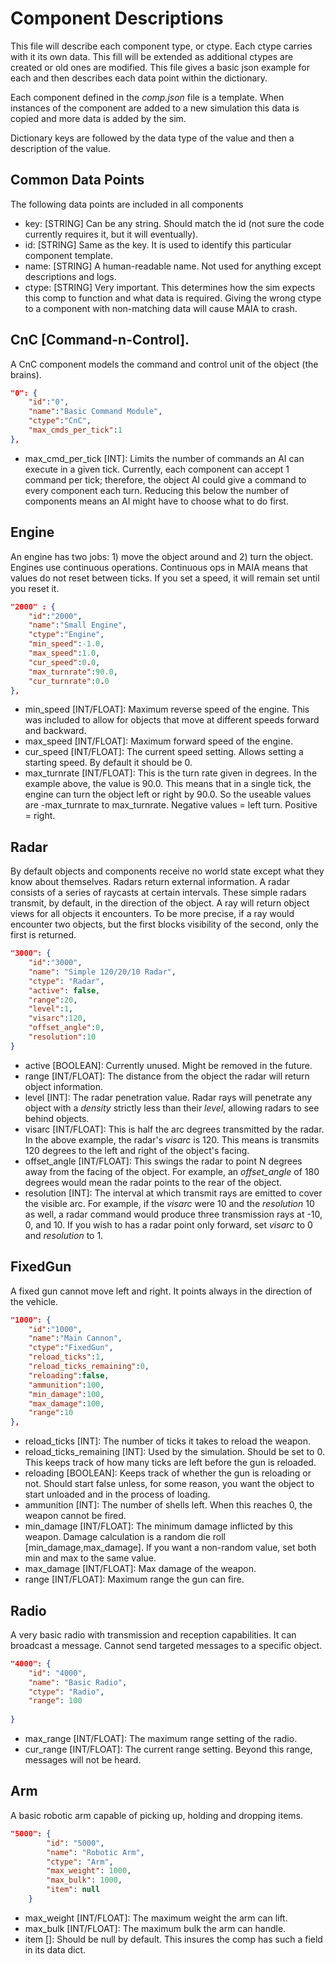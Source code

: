 # Component Descriptions

This file will describe each component type, or ctype. Each ctype carries with it its own data. This fill will be extended as additional ctypes are created or old ones are modified. This file gives a basic json example for each and then describes each data point within the dictionary.

Each component defined in the *comp.json* file is a template. When instances of the component are added to a new simulation this data is copied and more data is added by the sim.

Dictionary keys are followed by the data type of the value and then a description of the value.

## Common Data Points
The following data points are included in all components

* key: [STRING] Can be any string. Should match the id (not sure the code currently requires it, but it will eventually).
* id: [STRING] Same as the key. It is used to identify this particular component template.
* name: [STRING] A human-readable name. Not used for anything except descriptions and logs.
* ctype: [STRING] Very important. This determines how the sim expects this comp to function and what data is required. Giving the wrong ctype to a component with non-matching data will cause MAIA to crash.

## CnC [Command-n-Control]. 
A CnC component models the command and control unit of the object (the brains).

```json
"0": {
    "id":"0",
    "name":"Basic Command Module",
    "ctype":"CnC",
    "max_cmds_per_tick":1
},
```
* max_cmd_per_tick [INT]: Limits the number of commands an AI can execute in a given tick. Currently, each component can accept 1 command per tick; therefore, the object AI could give a command to every component each turn. Reducing this below the number of components means an AI might have to choose what to do first.

## Engine
An engine has two jobs: 1) move the object around and 2) turn the object. Engines use continuous operations. Continuous ops in MAIA means that values do not reset between ticks. If you set a speed, it will remain set until you reset it.

```json
"2000" : {
    "id":"2000",
    "name":"Small Engine",
    "ctype":"Engine",
    "min_speed":-1.0,
    "max_speed":1.0,
    "cur_speed":0.0,
    "max_turnrate":90.0,
    "cur_turnrate":0.0
},
```
* min_speed [INT/FLOAT]: Maximum reverse speed of the engine. This was included to allow for objects that move at different speeds forward and backward.
* max_speed [INT/FLOAT]: Maximum forward speed of the engine.
* cur_speed [INT/FLOAT]: The current speed setting. Allows setting a starting speed. By default it should be 0.
* max_turnrate [INT/FLOAT]: This is the turn rate given in degrees. In the example above, the value is 90.0. This means that in a single tick, the engine can turn the object left or right by 90.0. So the useable values are -max_turnrate to max_turnrate. Negative values = left turn. Positive = right.

## Radar
By default objects and components receive no world state except what they know about themselves. Radars return external information. A radar consists of a series of raycasts at certain intervals. These simple radars transmit, by default, in the direction of the object. A ray will return object views for all objects it encounters. To be more precise, if a ray would encounter two objects, but the first blocks visibility of the second, only the first is returned.

```json
"3000": {
    "id":"3000",
    "name": "Simple 120/20/10 Radar",
    "ctype": "Radar",
    "active": false,
    "range":20,
    "level":1,
    "visarc":120,
    "offset_angle":0,
    "resolution":10
}
```
* active [BOOLEAN]: Currently unused. Might be removed in the future.
* range [INT/FLOAT]: The distance from the object the radar will return object information.
* level [INT]: The radar penetration value. Radar rays will penetrate any object with a *density* strictly less than their *level*, allowing radars to see behind objects.
* visarc [INT/FLOAT]: This is half the arc degrees transmitted by the radar. In the above example, the radar's *visarc* is 120. This means is transmits 120 degrees to the left and right of the object's facing.
* offset_angle [INT/FLOAT]: This swings the radar to point N degrees away from the facing of the object. For example, an *offset_angle* of 180 degrees would mean the radar points to the rear of the object.
* resolution [INT]: The interval at which transmit rays are emitted to cover the visible arc. For example, if the *visarc* were 10 and the *resolution* 10 as well, a radar command would produce three transmission rays at -10, 0, and 10. If you wish to has a radar point only forward, set *visarc* to 0 and *resolution* to 1.

## FixedGun
A fixed gun cannot move left and right. It points always in the direction of the vehicle.

```json
"1000": {
    "id":"1000",
    "name":"Main Cannon",
    "ctype":"FixedGun",
    "reload_ticks":1,
    "reload_ticks_remaining":0,
    "reloading":false,
    "ammunition":100,
    "min_damage":100,
    "max_damage":100,
    "range":10
},
```
* reload_ticks [INT]: The number of ticks it takes to reload the weapon.
* reload_ticks_remaining [INT]: Used by the simulation. Should be set to 0. This keeps track of how many ticks are left before the gun is reloaded.
* reloading [BOOLEAN]: Keeps track of whether the gun is reloading or not. Should start false unless, for some reason, you want the object to start unloaded and in the process of loading.
* ammunition [INT]: The number of shells left. When this reaches 0, the weapon cannot be fired.
* min_damage [INT/FLOAT]: The minimum damage inflicted by this weapon. Damage calculation is a random die roll [min_damage,max_damage]. If you want a non-random value, set both min and max to the same value.
* max_damage [INT/FLOAT]: Max damage of the weapon.
* range [INT/FLOAT]: Maximum range the gun can fire.

## Radio
A very basic radio with transmission and reception capabilities. It can broadcast a message. Cannot send targeted messages to a specific object.

```json
"4000": {
    "id": "4000",
    "name": "Basic Radio",
    "ctype": "Radio",
    "range": 100
    
}
```
* max_range [INT/FLOAT]: The maximum range setting of the radio.
* cur_range [INT/FLOAT]: The current range setting. Beyond this range, messages will not be heard.

## Arm
A basic robotic arm capable of picking up, holding and dropping items.

```json
"5000": {
        "id": "5000",
        "name": "Robotic Arm",
        "ctype": "Arm",
        "max_weight": 1000,
        "max_bulk": 1000,
        "item": null
    }
```
* max_weight [INT/FLOAT]: The maximum weight the arm can lift.
* max_bulk [INT/FLOAT]: The maximum bulk the arm can handle.
* item []: Should be null by default. This insures the comp has such a field in its data dict.